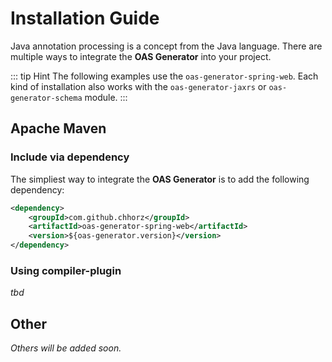 # Installation Guide

Java annotation processing is a concept from the Java language.
There are multiple ways to integrate the **OAS Generator** into your project.

::: tip Hint
The following examples use the `oas-generator-spring-web`.
Each kind of installation also works with the `oas-generator-jaxrs` or `oas-generator-schema` module.
:::

## Apache Maven

### Include via dependency
The simpliest way to integrate the **OAS Generator** is to add the following dependency:
``` xml
<dependency>
    <groupId>com.github.chhorz</groupId>
    <artifactId>oas-generator-spring-web</artifactId>
    <version>${oas-generator.version}</version>
</dependency>
```

### Using compiler-plugin
_tbd_

## Other
_Others will be added soon._
